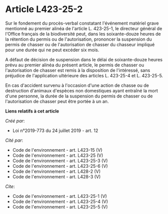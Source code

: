 # Article L423-25-2

Sur le fondement du procès-verbal constatant l'événement matériel grave mentionné au premier alinéa de l'article L. 423-25-1,
le directeur général de l'Office français de la biodiversité peut, dans les soixante-douze heures de la rétention du permis
ou de l'autorisation, prononcer la suspension du permis de chasser ou de l'autorisation de chasser du chasseur impliqué pour
une durée qui ne peut excéder six mois. 

A défaut de décision de suspension dans le délai de soixante-douze heures prévu au premier alinéa du présent article, le
permis de chasser ou l'autorisation de chasser est remis à la disposition de l'intéressé, sans préjudice de l'application
ultérieure des articles L. 423-25-4 et L. 423-25-5. 

En cas d'accident survenu à l'occasion d'une action de chasse ou de destruction d'animaux d'espèces non domestiques ayant
entraîné la mort d'une personne, la durée de la suspension du permis de chasser ou de l'autorisation de chasser peut être
portée à un an.

**Liens relatifs à cet article**

_Créé par_:

  - Loi n°2019-773 du 24 juillet 2019 - art. 12

_Cité par_:

  - Code de l'environnement - art. L423-15 (V)
  - Code de l'environnement - art. L423-25 (V)
  - Code de l'environnement - art. L423-25-3 (V)
  - Code de l'environnement - art. L423-25-6 (V)
  - Code de l'environnement - art. L428-2 (V)
  - Code de l'environnement - art. L428-3 (V)

_Cite_:

  - Code de l'environnement - art. L423-25-1 (V)
  - Code de l'environnement - art. L423-25-4 (V)
  - Code de l'environnement - art. L423-25-5 (V)
